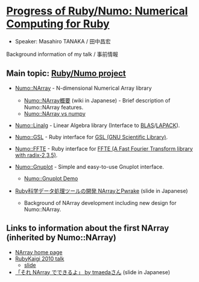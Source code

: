 # [Progress of Ruby/Numo: Numerical Computing for Ruby](http://rubykaigi.org/2017/presentations/masa16tanaka.html)

* Speaker: Masahiro TANAKA / 田中昌宏

Background information of my talk / 事前情報

## Main topic: [Ruby/Numo project](https://github.com/ruby-numo)

* [Numo::NArray](https://github.com/ruby-numo/narray) - N-dimensional Numerical Array library
    * [Numo::NArray概要](https://github.com/ruby-numo/narray/wiki/Numo::NArray%E6%A6%82%E8%A6%81) (wiki in Japanese) - Brief description of Numo::NArray features.
    * [Numo::NArray vs numpy](https://github.com/ruby-numo/narray/wiki/Numo-vs-numpy)

* [Numo::Linalg](https://github.com/ruby-numo/linalg) - Linear Algebra library (Interface to [BLAS](http://www.netlib.org/blas/)/[LAPACK](http://www.netlib.org/lapack/)).
* [Numo::GSL](https://github.com/ruby-numo/gsl) - Ruby interface for [GSL (GNU Scientific Library)](http://www.gnu.org/software/gsl/).
* [Numo::FFTE](https://github.com/ruby-numo/ffte) - Ruby interface for [FFTE (A Fast Fourier Transform library with radix-2,3,5)](http://www.ffte.jp/).
* [Numo::Gnuplot](https://github.com/ruby-numo/gnuplot) - Simple and easy-to-use Gnuplot interface.
    * [Numo::Gnuplot Demo](https://github.com/ruby-numo/gnuplot-demo)

* [Ruby科学データ処理ツールの開発 NArrayとPwrake](https://www.slideshare.net/masa16tanaka/narray-pwrake) (slide in Japanese)
    * Background of NArray development including new design for Numo::NArray.

## Links to information about the first NArray (inherited by Numo::NArray)
* [NArray home page](https://masa16.github.io/narray/)
* [RubyKaigi 2010 talk](http://rubykaigi.org/2010/ja/events/83/)
    * [slide](https://www.slideshare.net/masa16tanaka/narray-and-scientific-computing-with-ruby)
* [「それ NArray でできるよ」 by tmaedaさん](https://speakerdeck.com/tmaedax/sore-narray-dedekiruyo) (slide in Japanese)

